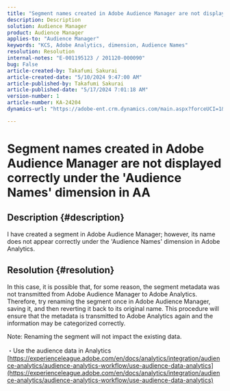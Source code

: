 ```yaml
---
title: "Segment names created in Adobe Audience Manager are not displayed correctly under the 'Audience Names' dimension in AA"
description: Description
solution: Audience Manager
product: Audience Manager
applies-to: "Audience Manager"
keywords: "KCS, Adobe Analytics, dimension, Audience Names"
resolution: Resolution
internal-notes: "E-001195123 / 201120-000090"
bug: False
article-created-by: Takafumi Sakurai
article-created-date: "5/10/2024 9:47:00 AM"
article-published-by: Takafumi Sakurai
article-published-date: "5/17/2024 7:01:18 AM"
version-number: 1
article-number: KA-24204
dynamics-url: "https://adobe-ent.crm.dynamics.com/main.aspx?forceUCI=1&pagetype=entityrecord&etn=knowledgearticle&id=d517423e-b20e-ef11-9f8a-6045bd02b206"

---
```

# Segment names created in Adobe Audience Manager are not displayed correctly under the 'Audience Names' dimension in AA

## Description {#description}

I have created a segment in Adobe Audience Manager; however, its name does not appear correctly under the 'Audience Names' dimension in Adobe Analytics.

## Resolution {#resolution}


In this case, it is possible that, for some reason, the segment metadata was not transmitted from Adobe Audience Manager to Adobe Analytics. Therefore, try renaming the segment once in Adobe Audience Manager, saving it, and then reverting it back to its original name. This procedure will ensure that the metadata is transmitted to Adobe Analytics again and the information may be categorized correctly.

Note: Renaming the segment will not impact the existing data.

・Use the audience data in Analytics
[https://experienceleague.adobe.com/en/docs/analytics/integration/audience-analytics/audience-analytics-workflow/use-audience-data-analytics](https://experienceleague.adobe.com/en/docs/analytics/integration/audience-analytics/audience-analytics-workflow/use-audience-data-analytics)
